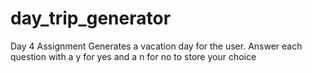 # day_trip_generator
Day 4 Assignment 
Generates a vacation day for the user. 
Answer each question with a y for yes and a n for no to store your choice

